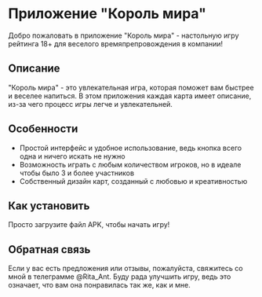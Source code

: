 # Приложение "Король мира"

Добро пожаловать в приложение "Король мира" - настольную игру рейтинга 18+ для веселого времяпрепровождения в компании!

## Описание

"Король мира" - это увлекательная игра, которая поможет вам быстрее и веселее напиться. В этом приложения каждая карта имеет описание, из-за чего процесс игры легче и увлекательней.

## Особенности

- Простой интерфейс и удобное использование, ведь кнопка всего одна и ничего искать не нужно
- Возможность играть с любым количеством игроков, но в идеале чтобы было 3 и более участников
- Собственный дизайн карт, созданный с любовью и креативностью

## Как установить

Просто загрузите файл APK, чтобы начать игру!

## Обратная связь

Если у вас есть предложения или отзывы, пожалуйста, свяжитесь со мной в телеграмме @Rita_Ant. Буду рада улучшить игру, ведь это означает, что вам она понравилась так же, как и мне.

